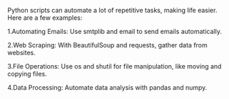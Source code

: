 Python scripts can automate a lot of repetitive tasks, making life easier. Here are a few examples:

1.Automating Emails: Use smtplib and email to send emails automatically.

2.Web Scraping: With BeautifulSoup and requests, gather data from websites.

3.File Operations: Use os and shutil for file manipulation, like moving and copying files.

4.Data Processing: Automate data analysis with pandas and numpy.
